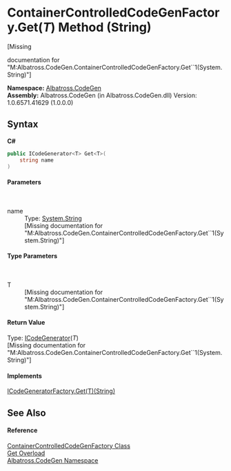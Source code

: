 # ContainerControlledCodeGenFactory.Get(*T*) Method (String)
 

\[Missing <summary> documentation for "M:Albatross.CodeGen.ContainerControlledCodeGenFactory.Get``1(System.String)"\]

**Namespace:**&nbsp;<a href="DCDDD28E">Albatross.CodeGen</a><br />**Assembly:**&nbsp;Albatross.CodeGen (in Albatross.CodeGen.dll) Version: 1.0.6571.41629 (1.0.0.0)

## Syntax

**C#**<br />
``` C#
public ICodeGenerator<T> Get<T>(
	string name
)

```


#### Parameters
&nbsp;<dl><dt>name</dt><dd>Type: <a href="http://msdn2.microsoft.com/en-us/library/s1wwdcbf" target="_blank">System.String</a><br />\[Missing <param name="name"/> documentation for "M:Albatross.CodeGen.ContainerControlledCodeGenFactory.Get``1(System.String)"\]</dd></dl>

#### Type Parameters
&nbsp;<dl><dt>T</dt><dd>\[Missing <typeparam name="T"/> documentation for "M:Albatross.CodeGen.ContainerControlledCodeGenFactory.Get``1(System.String)"\]</dd></dl>

#### Return Value
Type: <a href="919CCE29">ICodeGenerator</a>(*T*)<br />\[Missing <returns> documentation for "M:Albatross.CodeGen.ContainerControlledCodeGenFactory.Get``1(System.String)"\]

#### Implements
<a href="9A55CE6A">ICodeGeneratorFactory.Get(T)(String)</a><br />

## See Also


#### Reference
<a href="DD4BB53F">ContainerControlledCodeGenFactory Class</a><br /><a href="1727EBC3">Get Overload</a><br /><a href="DCDDD28E">Albatross.CodeGen Namespace</a><br />